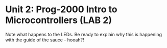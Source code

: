 Unit 2: Prog-2000 Intro to Microcontrollers (LAB 2)
======

Note what happens to the LEDs. Be ready to explain why this is happening with the guide of the sauce - hooah?!

